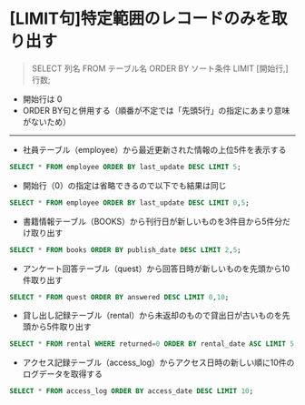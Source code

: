 # [LIMIT句]特定範囲のレコードのみを取り出す  
> SELECT 列名 FROM テーブル名 ORDER BY ソート条件 LIMIT [開始行,] 行数;
* 開始行は 0
* ORDER BY句と併用する（順番が不定では「先頭5行」の指定にあまり意味がないため）

***
* 社員テーブル（employee）から最近更新された情報の上位5件を表示する
```sql
SELECT * FROM employee ORDER BY last_update DESC LIMIT 5;
```

* 開始行（0）の指定は省略できるので以下でも結果は同じ
```sql
SELECT * FROM employee ORDER BY last_update DESC LIMIT 0,5;
```

* 書籍情報テーブル（BOOKS）から刊行日が新しいものを3件目から5件分だけ取り出す
```sql
SELECT * FROM books ORDER BY publish_date DESC LIMIT 2,5;
```

* アンケート回答テーブル（quest）から回答日時が新しいものを先頭から10件取り出す
```sql
SELECT * FROM quest ORDER BY answered DESC LIMIT 0,10;
```

* 貸し出し記録テーブル（rental）から未返却のもので貸出日が古いものを先頭から5件取り出す
```sql
SELECT * FROM rental WHERE returned=0 ORDER BY rental_date ASC LIMIT 5;
```

* アクセス記録テーブル（access_log）からアクセス日時の新しい順に10件のログデータを取得する
```sql
SELECT * FROM access_log ORDER BY access_date DESC LIMIT 10;
```
